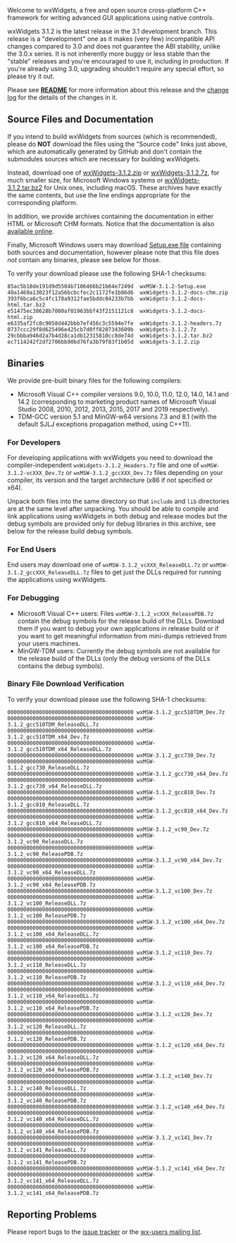 Welcome to wxWidgets, a free and open source cross-platform C++ framework for writing advanced GUI applications using native controls.

wxWidgets 3.1.2 is the latest release in the 3.1 development branch. This release is a "development" one as it makes (very few) incompatible API changes compared to 3.0 and does not guarantee the ABI stability, unlike the 3.0.x series. It is not inherently more buggy or less stable than the "stable" releases and you're encouraged to use it, including in production. If you're already using 3.0, upgrading shouldn't require any special effort, so please try it out.

Please see [**README**](https://raw.githubusercontent.com/wxWidgets/wxWidgets/v3.1.2/docs/readme.txt) for more information about this release and the [change log](https://raw.githubusercontent.com/wxWidgets/wxWidgets/v3.1.2/docs/changes.txt) for the details of the changes in it.


## Source Files and Documentation

If you intend to build wxWidgets from sources (which is recommended), please do **NOT** download the files using the "Source code" links just above, which are automatically generated by GitHub and don't contain the submodules sources which are necessary for building wxWidgets.

Instead, download one of [wxWidgets-3.1.2.zip](https://github.com/wxWidgets/wxWidgets/releases/download/v3.1.2/wxWidgets-3.1.2.zip) or [wxWidgets-3.1.2.7z](https://github.com/wxWidgets/wxWidgets/releases/download/v3.1.2/wxWidgets-3.1.2.7z), for much smaller size, for Microsoft Windows systems or [wxWidgets-3.1.2.tar.bz2](https://github.com/wxWidgets/wxWidgets/releases/download/v3.1.2/wxWidgets-3.1.2.tar.bz2) for Unix ones, including macOS. These archives have exactly the same contents, but use the line endings appropriate for the corresponding platform.

In addition, we provide archives containing the documentation in either HTML or Microsoft CHM formats. Notice that the documentation is also [available online](https://docs.wxwidgets.org/3.1.2).

Finally, Microsoft Windows users may download [Setup.exe file](https://github.com/wxWidgets/wxWidgets/releases/download/v3.1.2/wxMSW-3.1.2-Setup.exe) containing both sources and documentation, however please note that this file does _not_ contain any binaries, please see below for those.

To verify your download please use the following SHA-1 checksums:

    85ac5b18de191d9d5504b7106466b21b64e7249d  wxMSW-3.1.2-Setup.exe
    40a1469a13023f12a56bcbcfec2c1172fe1b86d6  wxWidgets-3.1.2-docs-chm.zip
    393f6bca6c5c4fc178a9312fae5bddc04233b7bb  wxWidgets-3.1.2-docs-html.tar.bz2
    e51475ec38628b7080af01963bbf43f2151121c8  wxWidgets-3.1.2-docs-html.zip
    e6335af2fc8c9058d442bbb7ef456c3c5594e7fe  wxWidgets-3.1.2-headers.7z
    0737ccc29f8d625496e425cb7d0ff8207343609b  wxWidgets-3.1.2.7z
    29cbbba946d2a7b4d28ca1db12315810cc8de74d  wxWidgets-3.1.2.tar.bz2
    ec7114242f2df2706bb90bd76fa3b79f83f1b05d  wxWidgets-3.1.2.zip

## Binaries

We provide pre-built binary files for the following compilers:

* Microsoft Visual C++ compiler versions 9.0, 10.0, 11.0, 12.0, 14.0, 14.1 and 14.2 (corresponding to marketing product names of Microsoft Visual Studio 2008, 2010, 2012, 2013, 2015, 2017 and 2019 respectively).
* TDM-GCC version 5.1 and MinGW-w64 versions 7.3 and 8.1 (with the default SJLJ exceptions propagation method, using C++11).

### For Developers

For developing applications with wxWidgets you need to download the compiler-independent `wxWidgets-3.1.2_Headers.7z` file and one of `wxMSW-3.1.2-vcXXX_Dev.7z` or `wxMSW-3.1.2_gccXXX_Dev.7z` files depending on your compiler, its version and the target architecture (x86 if not specified or x64).

Unpack both files into the same directory so that `include` and `lib` directories are at the same level after unpacking. You should be able to compile and link applications using wxWidgets in both debug and release modes but the debug symbols are provided only for debug libraries in this archive, see below for the release build debug symbols.

### For End Users

End users may download one of `wxMSW-3.1.2_vcXXX_ReleaseDLL.7z` or `wxMSW-3.1.2_gccXXX_ReleaseDLL.7z` files to get just the DLLs required for running the applications using wxWidgets.

### For Debugging

* Microsoft Visual C++ users: Files `wxMSW-3.1.2_vcXXX_ReleasePDB.7z` contain the debug symbols for the release build of the DLLs. Download them if you want to debug your own applications in release build or if you want to get meaningful information from mini-dumps retrieved from your users machines.
* MinGW-TDM users: Currently the debug symbols are not available for the release build of the DLLs (only the debug versions of the DLLs contains the debug symbols).

### Binary File Download Verification

To verify your download please use the following SHA-1 checksums:

    0000000000000000000000000000000000000000 wxMSW-3.1.2_gcc510TDM_Dev.7z
    0000000000000000000000000000000000000000 wxMSW-3.1.2_gcc510TDM_ReleaseDLL.7z
    0000000000000000000000000000000000000000 wxMSW-3.1.2_gcc510TDM_x64_Dev.7z
    0000000000000000000000000000000000000000 wxMSW-3.1.2_gcc510TDM_x64_ReleaseDLL.7z
    0000000000000000000000000000000000000000 wxMSW-3.1.2_gcc730_Dev.7z
    0000000000000000000000000000000000000000 wxMSW-3.1.2_gcc730_ReleaseDLL.7z
    0000000000000000000000000000000000000000 wxMSW-3.1.2_gcc730_x64_Dev.7z
    0000000000000000000000000000000000000000 wxMSW-3.1.2_gcc730_x64_ReleaseDLL.7z
    0000000000000000000000000000000000000000 wxMSW-3.1.2_gcc810_Dev.7z
    0000000000000000000000000000000000000000 wxMSW-3.1.2_gcc810_ReleaseDLL.7z
    0000000000000000000000000000000000000000 wxMSW-3.1.2_gcc810_x64_Dev.7z
    0000000000000000000000000000000000000000 wxMSW-3.1.2_gcc810_x64_ReleaseDLL.7z
    0000000000000000000000000000000000000000 wxMSW-3.1.2_vc90_Dev.7z
    0000000000000000000000000000000000000000 wxMSW-3.1.2_vc90_ReleaseDLL.7z
    0000000000000000000000000000000000000000 wxMSW-3.1.2_vc90_ReleasePDB.7z
    0000000000000000000000000000000000000000 wxMSW-3.1.2_vc90_x64_Dev.7z
    0000000000000000000000000000000000000000 wxMSW-3.1.2_vc90_x64_ReleaseDLL.7z
    0000000000000000000000000000000000000000 wxMSW-3.1.2_vc90_x64_ReleasePDB.7z
    0000000000000000000000000000000000000000 wxMSW-3.1.2_vc100_Dev.7z
    0000000000000000000000000000000000000000 wxMSW-3.1.2_vc100_ReleaseDLL.7z
    0000000000000000000000000000000000000000 wxMSW-3.1.2_vc100_ReleasePDB.7z
    0000000000000000000000000000000000000000 wxMSW-3.1.2_vc100_x64_Dev.7z
    0000000000000000000000000000000000000000 wxMSW-3.1.2_vc100_x64_ReleaseDLL.7z
    0000000000000000000000000000000000000000 wxMSW-3.1.2_vc100_x64_ReleasePDB.7z
    0000000000000000000000000000000000000000 wxMSW-3.1.2_vc110_Dev.7z
    0000000000000000000000000000000000000000 wxMSW-3.1.2_vc110_ReleaseDLL.7z
    0000000000000000000000000000000000000000 wxMSW-3.1.2_vc110_ReleasePDB.7z
    0000000000000000000000000000000000000000 wxMSW-3.1.2_vc110_x64_Dev.7z
    0000000000000000000000000000000000000000 wxMSW-3.1.2_vc110_x64_ReleaseDLL.7z
    0000000000000000000000000000000000000000 wxMSW-3.1.2_vc110_x64_ReleasePDB.7z
    0000000000000000000000000000000000000000 wxMSW-3.1.2_vc120_Dev.7z
    0000000000000000000000000000000000000000 wxMSW-3.1.2_vc120_ReleaseDLL.7z
    0000000000000000000000000000000000000000 wxMSW-3.1.2_vc120_ReleasePDB.7z
    0000000000000000000000000000000000000000 wxMSW-3.1.2_vc120_x64_Dev.7z
    0000000000000000000000000000000000000000 wxMSW-3.1.2_vc120_x64_ReleaseDLL.7z
    0000000000000000000000000000000000000000 wxMSW-3.1.2_vc120_x64_ReleasePDB.7z
    0000000000000000000000000000000000000000 wxMSW-3.1.2_vc140_Dev.7z
    0000000000000000000000000000000000000000 wxMSW-3.1.2_vc140_ReleaseDLL.7z
    0000000000000000000000000000000000000000 wxMSW-3.1.2_vc140_ReleasePDB.7z
    0000000000000000000000000000000000000000 wxMSW-3.1.2_vc140_x64_Dev.7z
    0000000000000000000000000000000000000000 wxMSW-3.1.2_vc140_x64_ReleaseDLL.7z
    0000000000000000000000000000000000000000 wxMSW-3.1.2_vc140_x64_ReleasePDB.7z
    0000000000000000000000000000000000000000 wxMSW-3.1.2_vc141_Dev.7z
    0000000000000000000000000000000000000000 wxMSW-3.1.2_vc141_ReleaseDLL.7z
    0000000000000000000000000000000000000000 wxMSW-3.1.2_vc141_ReleasePDB.7z
    0000000000000000000000000000000000000000 wxMSW-3.1.2_vc141_x64_Dev.7z
    0000000000000000000000000000000000000000 wxMSW-3.1.2_vc141_x64_ReleaseDLL.7z
    0000000000000000000000000000000000000000 wxMSW-3.1.2_vc141_x64_ReleasePDB.7z


## Reporting Problems

Please report bugs to the [issue tracker](https://trac.wxwidgets.org/newticket) or the [wx-users mailing list](http://groups.google.com/group/wx-users).
